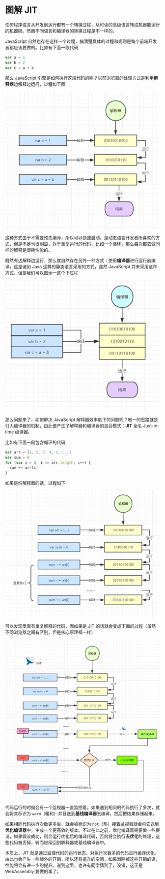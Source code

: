 # 图解 JIT

任何程序语言从开发到运行都有一个转换过程，从可读的高级语言转成机器能运行的机器码。然而不同语言和编译器的转换过程是不一样的。

JavaScript 自然也存在这样一个过程，搞清楚具体的过程和规则是每个前端开发者都应该要做的。比如有下面一段代码

```js
var a = 1
var b = 2
var c = a + b
```

那么 JavaScript 引擎是如何执行这段代码的呢？以前浏览器的处理方式是利用**解释器**边解释边运行，过程如下图

![1543061022063-8104.png](./1543061022063-8104.png)

这种方式由于不需要预先编译，所以可以快速启动，是动态语言开发者所喜欢的方式，但是不足也很明显，对于重复运行的代码，比如一个循环，那么每次都去做同样的解释是很耗性能的。

既然有边解释边运行，那么就自然存在另外一种方式：使用**编译器**进行运行前编译，这是诸如 Java 这样的静态语言采用的方式，虽然 JavaScript 并未采用这种方式，但是我们可以图示一这个下过程

![1543062529981-4865.png](./1543062529981-4865.png)

那么问题来了，如何解决 JavaScript 解释器效率低下的问题呢？唯一的思路就是引入编译器的机制，由此便产生了解释器和编译器的混合模式：**JIT** 全名 Just-in-time 编译器。

比如有下面一段包含循环的代码

```js
var arr = [1, 2, 3, 4, 5, ...]
var sum = 0
for (var i = 0; i <= arr.length; i++) {
  sum += arr[i]
}
```

如果是纯解释器的话，过程如下

![1543063760470-1863.png](./1543063760470-1863.png)

可以发现里面有重复解释的代码，而如果是 JIT 的话就会变成下面的过程（虽然不同浏览器之间有区别，但是核心原理都一样）

![1543064801047-6333.png](./1543064801047-6333.png)

代码运行的时候会有一个监视器一直监控着，如果遇到相同的代码执行了多次，就会将其标识为 `warm`（暖和）并且送到**基线编译器**去编译，然后把结果存储起来。

如果相同代码执行次数更多后，就会被标识为 `hot`（热）接着监视器就会将它送到**优化编译器**中，生成一个更高效的版本。不过在此之前，优化编译器需要做一些假设，如果假设成功，则会运行优化后的编译代码，否则将会执行**去优化**的处理，这些代码被丢掉，转而继续回到解释器或基线编译器中。

本质上，JIT 就是通过监控代码的运行状态，对执行次数多的代码进行编译优化。由此也会产生一些额外的开销，所以还有提升的空间，如果消除掉这些开销的话，性能将会有进一步的提升。说到这里，也许有同学猜到了，没错，这正是 WebAssembly 要做的事了。